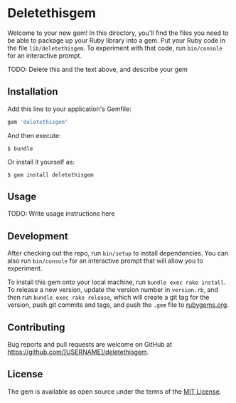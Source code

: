 # Deletethisgem

Welcome to your new gem! In this directory, you'll find the files you need to be able to package up your Ruby library into a gem. Put your Ruby code in the file `lib/deletethisgem`. To experiment with that code, run `bin/console` for an interactive prompt.

TODO: Delete this and the text above, and describe your gem

## Installation

Add this line to your application's Gemfile:

```ruby
gem 'deletethisgem'
```

And then execute:

    $ bundle

Or install it yourself as:

    $ gem install deletethisgem

## Usage

TODO: Write usage instructions here

## Development

After checking out the repo, run `bin/setup` to install dependencies. You can also run `bin/console` for an interactive prompt that will allow you to experiment.

To install this gem onto your local machine, run `bundle exec rake install`. To release a new version, update the version number in `version.rb`, and then run `bundle exec rake release`, which will create a git tag for the version, push git commits and tags, and push the `.gem` file to [rubygems.org](https://rubygems.org).

## Contributing

Bug reports and pull requests are welcome on GitHub at https://github.com/[USERNAME]/deletethisgem.


## License

The gem is available as open source under the terms of the [MIT License](http://opensource.org/licenses/MIT).

